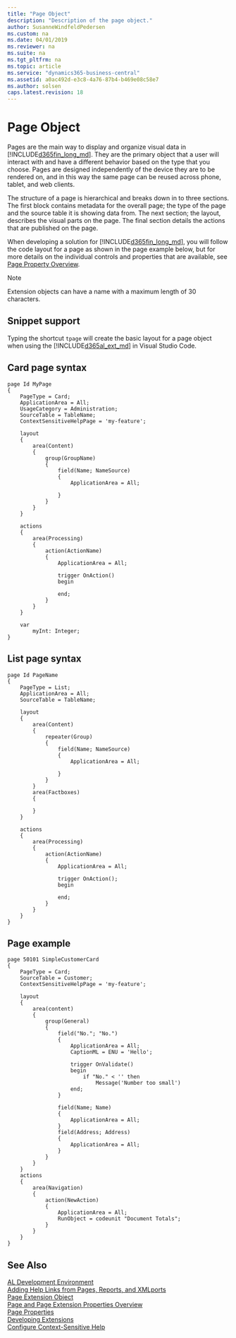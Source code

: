 ```yaml
---
title: "Page Object"
description: "Description of the page object."
author: SusanneWindfeldPedersen
ms.custom: na
ms.date: 04/01/2019
ms.reviewer: na
ms.suite: na
ms.tgt_pltfrm: na
ms.topic: article
ms.service: "dynamics365-business-central"
ms.assetid: a0ac492d-e3c8-4a76-87b4-b469e08c58e7
ms.author: solsen
caps.latest.revision: 18
---
```


 

# Page Object
Pages are the main way to display and organize visual data in [!INCLUDE[d365fin_long_md](includes/d365fin_long_md.md)]. They are the primary object that a user will interact with and have a different behavior based on the type that you choose. Pages are designed independently of the device they are to be rendered on, and in this way the same page can be reused across phone, tablet, and web clients.

The structure of a page is hierarchical and breaks down in to three sections. The first block contains metadata for the overall page; the type of the page and the source table it is showing data from. The next section; the layout, describes the visual parts on the page. The final section details the actions that are published on the page.

When developing a solution for [!INCLUDE[d365fin_long_md](includes/d365fin_long_md.md)], you will follow the code layout for a page as shown in the page example below, but for more details on the individual controls and properties that are available, see [Page Property Overview](properties/devenv-page-property-overview.md).

> [!NOTE]  
> Extension objects can have a name with a maximum length of 30 characters.

## Snippet support
Typing the shortcut `tpage` will create the basic layout for a page object when using the [!INCLUDE[d365al_ext_md](../includes/d365al_ext_md.md)] in Visual Studio Code.

## Card page syntax
```
page Id MyPage
{
    PageType = Card;
    ApplicationArea = All;
    UsageCategory = Administration;
    SourceTable = TableName;
    ContextSensitiveHelpPage = 'my-feature';

    layout
    {
        area(Content)
        {
            group(GroupName)
            {
                field(Name; NameSource)
                {
                    ApplicationArea = All;
                    
                }
            }
        }
    }
    
    actions
    {
        area(Processing)
        {
            action(ActionName)
            {
                ApplicationArea = All;
                
                trigger OnAction()
                begin
                    
                end;
            }
        }
    }
    
    var
        myInt: Integer;
}
```

## List page syntax
```
page Id PageName
{
    PageType = List;
    ApplicationArea = All;
    SourceTable = TableName;
    
    layout
    {
        area(Content)
        {
            repeater(Group)
            {
                field(Name; NameSource)
                {
                    ApplicationArea = All;
                    
                }
            }
        }
        area(Factboxes)
        {
            
        }
    }
    
    actions
    {
        area(Processing)
        {
            action(ActionName)
            {
                ApplicationArea = All;
                
                trigger OnAction();
                begin
                    
                end;
            }
        }
    }
}
```

## Page example

```
page 50101 SimpleCustomerCard
{
    PageType = Card;
    SourceTable = Customer;
    ContextSensitiveHelpPage = 'my-feature';

    layout
    {
        area(content)
        {
            group(General)
            {
                field("No."; "No.")
                {
                    ApplicationArea = All;
                    CaptionML = ENU = 'Hello';

                    trigger OnValidate()
                    begin
                        if "No." < '' then
                            Message('Number too small')
                    end;
                }

                field(Name; Name)
                {
                    ApplicationArea = All;
                }
                field(Address; Address)
                {
                    ApplicationArea = All;
                }
            }
        }
    }
    actions
    {
        area(Navigation)
        {
            action(NewAction)
            {
                ApplicationArea = All;
                RunObject = codeunit "Document Totals";
            }
        }
    }
}
```

## See Also

[AL Development Environment](devenv-reference-overview.md)  
[Adding Help Links from Pages, Reports, and XMLports](devenv-adding-help-links-from-pages-tables-xmlports.md)  
[Page Extension Object](devenv-page-ext-object.md)  
[Page and Page Extension Properties Overview](properties/devenv-page-property-overview.md)  
[Page Properties](properties/devenv-page-properties.md)  
[Developing Extensions](devenv-dev-overview.md)  
[Configure Context-Sensitive Help](../help/context-sensitive-help.md)  
